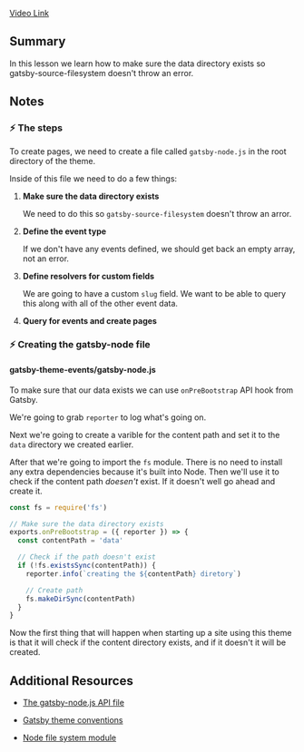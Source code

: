 [Video Link](https://egghead.io/lessons/gatsby-create-a-data-directory-in-gatsby-using-the-onprebootstrap-lifecycle)

## Summary

In this lesson we learn how to make sure the data directory exists so gatsby-source-filesystem doesn't throw an error.

## Notes

### ⚡ The steps

To create pages, we need to create a file called `gatsby-node.js` in the root directory of the theme.

Inside of this file we need to do a few things:

1. **Make sure the data directory exists**

   We need to do this so `gatsby-source-filesystem` doesn't throw an arror.

2. **Define the event type**

   If we don't have any events defined, we should get back an empty array, not an error.

3. **Define resolvers for custom fields**

   We are going to have a custom `slug` field. We want to be able to query this along with all of the other event data.

4. **Query for events and create pages**

### ⚡ Creating the gatsby-node file

#### gatsby-theme-events/gatsby-node.js

To make sure that our data exists we can use `onPreBootstrap` API hook from Gatsby.

We're going to grab `reporter` to log what's going on.

Next we're going to create a varible for the content path and set it to the `data` directory we created earlier.

After that we're going to import the `fs` module. There is no need to install any extra dependencies because it's built into Node. Then we'll use it to check if the content path _doesen't_ exist. If it doesn't well go ahead and create it.

```js
const fs = require('fs')

// Make sure the data directory exists
exports.onPreBootstrap = ({ reporter }) => {
  const contentPath = 'data'

  // Check if the path doesn't exist
  if (!fs.existsSync(contentPath)) {
    reporter.info(`creating the ${contentPath} diretory`)

    // Create path
    fs.makeDirSync(contentPath)
  }
}
```

Now the first thing that will happen when starting up a site using this theme is that it will check if the content directory exists, and if it doesn't it will be created.

## Additional Resources

- [The gatsby-node.js API file](https://www.gatsbyjs.org/docs/api-files-gatsby-node/)

- [Gatsby theme conventions](https://www.gatsbyjs.org/docs/themes/conventions/)

- [Node file system module](https://nodejs.org/api/fs.html)

